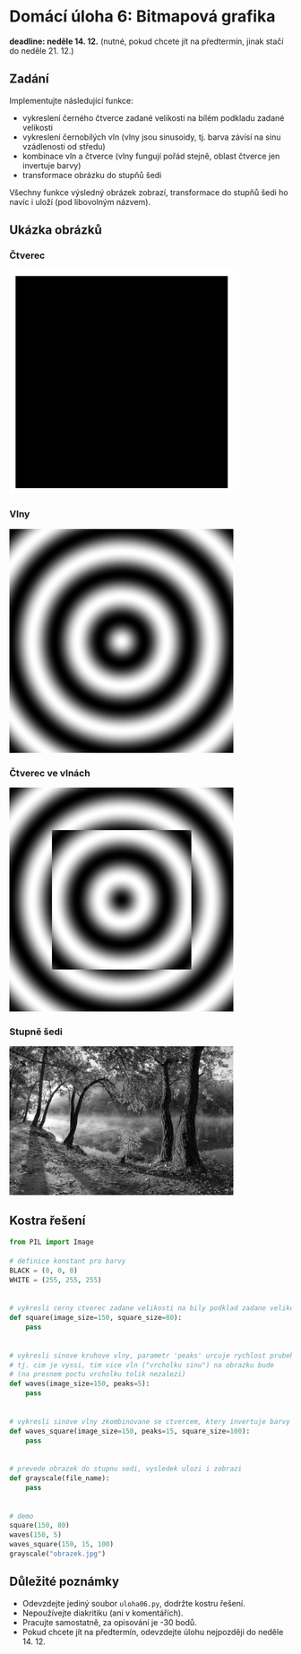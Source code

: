 # Domácí úloha 6: Bitmapová grafika

**deadline: neděle 14. 12.**
(nutné, pokud chcete jít na předtermín, jinak stačí do neděle 21. 12.)

## Zadání

Implementujte následující funkce:

* vykreslení černého čtverce zadané velikosti na bílém podkladu zadané velikosti
* vykreslení černobílých vln (vlny jsou sinusoidy, tj. barva závísí na sinu
  vzádlenosti od středu)
* kombinace vln a čtverce (vlny fungují pořád stejně, oblast čtverce jen
  invertuje barvy)
* transformace obrázku do stupňů šedi

Všechny funkce výsledný obrázek zobrazí, transformace do stupňů šedi ho navíc i
uloží (pod libovolným názvem).

## Ukázka obrázků

### Čtverec
![Čtverec](img/ctverec.png)

### Vlny
![Vlny](img/vlny.png)

### Čtverec ve vlnách
![Čtverec ve vlnách](img/vlny_ctverec.png)

### Stupně šedi
![Stupně šedi](img/stupne_sedi.png)


## Kostra řešení

```python
from PIL import Image

# definice konstant pro barvy
BLACK = (0, 0, 0)
WHITE = (255, 255, 255)


# vykresli cerny ctverec zadane velikosti na bily podklad zadane velikosti
def square(image_size=150, square_size=80):
    pass


# vykresli sinove kruhove vlny, parametr 'peaks' urcuje rychlost prubehu vln,
# tj. cim je vyssi, tim vice vln ("vrcholku sinu") na obrazku bude
# (na presnem poctu vrcholku tolik nezalezi)
def waves(image_size=150, peaks=5):
    pass


# vykresli sinove vlny zkombinovane se ctvercem, ktery invertuje barvy vln
def waves_square(image_size=150, peaks=15, square_size=100):
    pass


# prevede obrazek do stupnu sedi, vysledek ulozi i zobrazi
def grayscale(file_name):
    pass


# demo
square(150, 80)
waves(150, 5)
waves_square(150, 15, 100)
grayscale("obrazek.jpg")
```



## Důležité poznámky

* Odevzdejte jediný soubor `uloha06.py`, dodržte kostru řešení.
* Nepoužívejte diakritiku (ani v komentářích).
* Pracujte samostatně, za opisování je -30 bodů.
* Pokud chcete jít na předtermín, odevzdejte úlohu nejpozději do neděle 14. 12.
